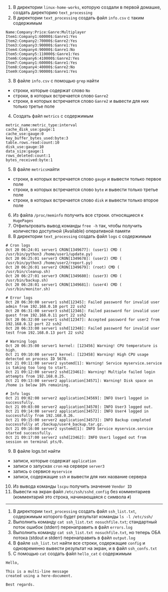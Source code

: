 1) В директории `linux-home-works`, которую создали в первой домашке, создать директорию `text_processing`
2) В директории `text_processing` cоздать файл `info.csv` с таким содержимым
```csv
Name:Company:Price:Ganre:Multiplayer
Item1:Company1:60000$:Ganre1:Yes
Item2:Company2:70000$:Ganre2:Yes
Item3:Company3:90000$:Ganre1:Yes
Item4:Company4:90000$:Ganre1:No
Item5:Company5:110000$:Ganre1:Yes
Item6:Company6:410000$:Ganre2:Yes
Item7:Company1:60000$:Ganre1:Yes
Item8:Company4:40000$:Ganre2:No
Item9:Company3:90000$:Ganre1:Yes
```
3) В файле `info.csv` с помощью `grep` найти
- строки, которые содержат слово `No`
- строки, в которых встречается слово `Ganre2`
- строки, в которых встречается слово `Ganre2` и вывести для них только третье поле
4) Создать файл `metrics` с содержимым
```csv
metric_name:metric_type:interval
cache_disk_use:gauge:1
cache_use:gauge:0
key_buffer_bytes_used:byte:3
table.rows.read:count:10
disk_use:gauge:10
data_size:gauge:1
rows_deleted:count:1
bytes_received:byte:1
```
5) В файле `metrics`найти
- строки, в которых встречается слово `gauge` и вывести только первое поле
- строки, в которых встречается слово `byte` и вывести только третье поле
- строки, в которых встречается слово `disk` и вывести только второе поле
6) Из файла `/proc/meminfo` получить все строки. относящиеся к `HugePages`
7) Отфильтровать вывод команды `free -h` так, чтобы получить количество доступной (Available) оперативной памяти
8) В директории `text_processing` создать файл `logs` с содержимым
```
# Cron logs
Oct 20 06:24:01 server1 CRON[1349677]: (user1) CMD (   /usr/bin/python3 /home/user1/update.py)
Oct 20 06:25:01 server3 CRON[1349678]: (user2) CMD (   /usr/bin/python3 /home/user2/report.py)
Oct 20 06:26:01 server2 CRON[1349679]: (root) CMD (   /usr/bin/cleanup.sh)
Oct 20 06:27:01 server3 CRON[1349680]: (user3) CMD (   /usr/bin/backup.sh)
Oct 20 06:28:01 server1 CRON[1349681]: (user4) CMD (   /usr/bin/monitor.sh)

# Error logs
Oct 20 06:30:00 server1 sshd[12345]: Failed password for invalid user admin from 192.168.0.10 port 22 ssh2
Oct 20 06:31:00 server3 sshd[12346]: Failed password for invalid user guest from 192.168.0.11 port 22 ssh2
Oct 20 06:32:00 server1 sshd[12347]: Accepted password for user2 from 192.168.0.12 port 22 ssh2
Oct 20 06:33:00 server1 sshd[12348]: Failed password for invalid user test from 192.168.0.13 port 22 ssh2

# Warning logs
Oct 20 06:35:00 server1 kernel: [123456] Warning! CPU temperature is high.
Oct 21 09:10:00 server2 kernel: [123458] Warning! High CPU usage detected on process ID 5678.
Oct 21 09:11:00 server2 systemd[1]: Warning! Service myservice.service is taking too long to start.
Oct 21 09:12:00 server2 sshd[23461]: Warning! Multiple failed login attempts from 192.168.0.25.
Oct 21 09:13:00 server2 application[34571]: Warning! Disk space on /home is below 10% remaining.

# Info logs
Oct 21 09:02:00 server2 application[34569]: INFO User1 logged in successfully.
Oct 21 09:03:00 server2 application[34570]: INFO User3 logged out.
Oct 21 09:14:00 server2 application[34572]: INFO User4 logged in successfully from 192.168.0.26.
Oct 21 09:15:00 server2 application[34573]: INFO Backup completed successfully at /backup/user4_backup.tar.gz.
Oct 21 09:16:00 server2 systemd[1]: INFO Service myservice.service started successfully.
Oct 21 09:17:00 server2 sshd[23462]: INFO User1 logged out from session on terminal pts/0.
```
9) В файле logs.txt найти
- записи, которые содержат `application`
- записи о запусках `cron` на сервере `server3`
- запись о сервисе `myservice`
- записи, содержащие `ssh` и вывести для них название сервера
10) Из вывода команды `lscpu` получить значение `Vendor ID`
11) Вывести на экран файл `/etc/ssh/sshd_config` без комментариев (комментарий это строка, начинающаяся с символа `#`)

---

1) В директории `text_processing` создать файл `ssh_list.txt`, содержимым которого будет результат команды `ls -l /etc/ssh/`
2) Выполнить команду `cat ssh_list.txt nosuchfile.txt`;  стандартный поток ошибок (stderr) перенаправить в файл `errors.log`
3) Выполнить команду `cat ssh_list.txt nosuchfile.txt`, но теперь ОБА потока (stdout и stderr) перенаправить в файл `output.log`
4) В файле `ssh_list.txt` найти все строки, содержащие `config` и одновременно вывести результат на экран, и в файл `ssh_confs.txt`
5) С помощью `cat` создать файл `hello_cat` с содержимым
```
Hello,

This is a multi-line message
created using a here-document.

Best regards.
```
